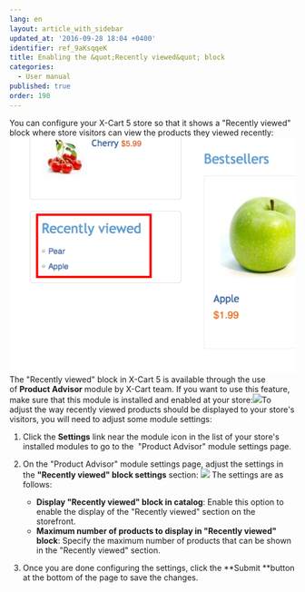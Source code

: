 ```yaml
---
lang: en
layout: article_with_sidebar
updated_at: '2016-09-28 18:04 +0400'
identifier: ref_9aKsqqeK
title: Enabling the &quot;Recently viewed&quot; block
categories:
  - User manual
published: true
order: 190
---
```



You can configure your X-Cart 5 store so that it shows a "Recently viewed" block where store visitors can view the products they viewed recently: ![](attachments/6389772/6586379.png)The "Recently viewed" block in X-Cart 5 is available through the use of **Product Advisor** module by X-Cart team. If you want to use this feature, make sure that this module is installed and enabled at your store:![]({{site.baseurl}}/attachments/6389778/8717811.png)To adjust the way recently viewed products should be displayed to your store's visitors, you will need to adjust some module settings:

1.  Click the **Settings** link near the module icon in the list of your store's installed modules to go to the  "Product Advisor" module settings page.
2.  On the "Product Advisor" module settings page, adjust the settings in the **"Recently viewed" block settings** section:
    ![]({{site.baseurl}}/attachments/6389772/8717922.png)
    The settings are as follows:
    *   **Display "Recently viewed" block in catalog**: Enable this option to enable the display of the "Recently viewed" section on the storefront.
    *   **Maximum number of products to display in "Recently viewed" block**: Specify the maximum number of products that can be shown in the "Recently viewed" section.

3.  Once you are done configuring the settings, click the **Submit **button at the bottom of the page to save the changes.

